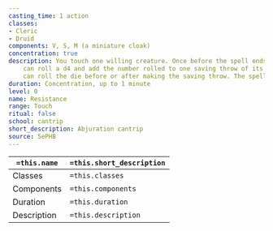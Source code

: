 ```yaml
---
casting_time: 1 action
classes:
- Cleric
- Druid
components: V, S, M (a miniature cloak)
concentration: true
description: You touch one willing creature. Once before the spell ends, the target
    can roll a d4 and add the number rolled to one saving throw of its choice. It
    can roll the die before or after making the saving throw. The spell then ends.
duration: Concentration, up to 1 minute
level: 0
name: Resistance
range: Touch
ritual: false
school: cantrip
short_description: Abjuration cantrip
source: 5ePHB
---
```


| `=this.name` | `=this.short_description` |
| ------------ | ------------------------- |
| Classes      | `=this.classes`           |
| Components   | `=this.components`        |
| Duration     | `=this.duration`          |
| Description  | `=this.description`       |
